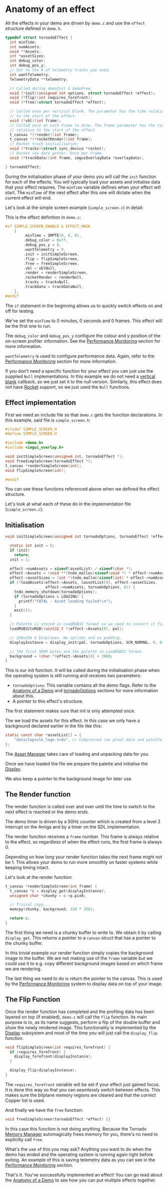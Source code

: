 Anatomy of an effect
================

All the effects in your demo are driven by `demo.c` and use the `effect` structure defined in `demo.h`.

```c
typedef struct tornadoEffect {
  int minTime;
  int numAssets;
  void **Assets;
  int *assetSizes;
  int debug_color;
  int debug_pos_y;
  // Set to the # of telemetry tracks you need.
  int wantTelemetry;
  TelemetryData **telemetry;

  // Called during demoInit & demoFree.
  void (*init)(unsigned int options, struct tornadoEffect *effect);
  void (*flip)(int requires_forefront);
  void (*free)(struct tornadoEffect *effect);

  // Called once per vertical blank. The parameter has the time relative
  // to the start of the effect.
  void (*vbl)(int frame);
  // Called once on each frame to draw. The frame parameter has the time
  // relative to the start of the effect.
  t_canvas *(*render)(int frame);
  t_canvas *(*rocketRender)(int frame);
  // Rocket track initialisation.
  void (*tracks)(struct sync_device *rocket);
  // Rocket row data getter. Once per frame.
  void (*trackData)(int frame, imguiOverlayData *overlayData);

} tornadoEffect;
```

During the initialisation phase of your demo you will call the `init` function for each of the effects. You will typically load your assets and initialise data that your effect requires. The `minTime` variable defines when your effect will start. The `minTime` of the next effect after this one will dictate when the current effect will end.

Let's look at the simple screen example (`simple_screen.c`) in detail:

This is the effect definition in `demo.c`:

```c
#if SIMPLE_SCREEN_ENABLE & EFFECT_MASK
    {
        .minTime = SMPTE(0, 0, 0),
        .debug_color = 0xff,
        .debug_pos_y = 0,
        .wantTelemetry = 0,
        .init = initSimpleScreen,
        .flip = flipSimpleScreen,
        .free = freeSimpleScreen,
        .vbl = vblNull,
        .render = renderSimpleScreen,
        .rocketRender = renderNull,
        .tracks = tracksNull,
        .trackData = trackDataNull,
    },
#endif
```

The `if` statement in the beginning allows us to quickly switch effects on and off for testing.

We've set the `minTime` to 0 minutes, 0 seconds and 0 frames. This effect will be the first one to run.

The `debug_color` and `debug_pos_y` configure the colour and y position of the on-screen profiler information. See the [Performance Monitoring](PerformanceMonitoring.md) section for more information.

`wantTelemetry` is used to configure performance data. Again, refer to the  [Performance Monitoring](PerformanceMonitoring.md) section for more information.

If you don't need a specific function for your effect you can just use the supplied `Null` implementations. In this example we do not need a [vertical blank](https://en.wikipedia.org/wiki/Vertical_blanking_interval) callback, so we just set it to the null version. Similarly, this effect does not have [Rocket](Rocket.md) support, so we just used the `Null` functions.

Effect implementation
-----------------------------

First we need an include file so that `demo.c` gets the function declarations. In this example, said file is `simple_screen.h`:

```c
#ifndef SIMPLE_SCREEN_H
#define SIMPLE_SCREEN_H

#include <demo.h>
#include <imgui_overlay.h>

void initSimpleScreen(unsigned int, tornadoEffect *);
void freeSimpleScreen(tornadoEffect *);
t_canvas *renderSimpleScreen(int);
void flipSimpleScreen(int);

#endif
```

You can see these functions referenced above when we defined the effect structure.

Let's look at what each of these do in the implementation file (`simple_screen.c`):

Initialisation
----------------

```c
void initSimpleScreen(unsigned int tornadoOptions, tornadoEffect *effect) {

  static int init = 0;
  if (init)
    return;
  init = 1;

  effect->numAssets = sizeof(assetList) / sizeof(char *);
  effect->Assets = (void **)tndo_malloc(sizeof(void *) * effect->numAssets, 0);
  effect->assetSizes = (int *)tndo_malloc(sizeof(int) * effect->numAssets, 0);
  if (!loadAssets(effect->Assets, &assetList[0], effect->assetSizes,
                  effect->numAssets, tornadoOptions, 0)) {
    tndo_memory_shutdown(tornadoOptions);
    if (tornadoOptions & LOGGING) {
      printf("FATAL - Asset loading failed!\n");
    }
    exit(1);
  }

  // Palette is stored in LoadRGB32 format so we need to convert it first.
  loadRGB32toRGB((uint32_t *)effect->Assets[0], pal);

  // 320x256 8 bitplanes. No sprites and no padding.
  displayInstance = display_init(pal, tornadoOptions, SCR_NORMAL, 0, 0, 0);

  // The first 3080 bytes are the palette in LoadRGB32 format.
  background = (char *)effect->Assets[0] + 3080;
}
```

This is our init function. It will be called during the initialisation phase when the operating system is still running and receives two parameters:

* `tornadoOptions`: This variable contains all the demo flags. Refer to the [Anatomy of a Demo](AnatomyOfADemo.md) and [tornadoOptions](tornadoOptions.md) sections for more information about this.
* A pointer to this effect's structure.

The first statement makes sure that init is only attempted once.

The we load the assets for this effect. In this case we only have a background declared earlier in the file like this:

```c
static const char *assetList[] = {
    "data/Capsule_logo.tndo", // Compressed raw pixel data and palette.
};
```

The [Asset Manager](AssetManager.md) takes care of loading and unpacking data for you.

Once we have loaded the file we prepare the palette and initialise the [Display](Displays.md).

We also keep a pointer to the background image for later use.

The Render function
---------------------------

The render function is called over and over until the time to switch to the next effect is reached or the demo ends.

The demo timer is driven by a 50Hz counter which is created from a level 3 interrupt on the Amiga and by a timer on the SDL implementation. 

The render function receives a `frame` number. This frame is always relative to the effect, so regardless of when the effect runs, the first frame is always 0.

Depending on how long your render function takes the next frame might not be 1. This allows your demo to run more smoothly on faster systems while keeping timing intact.

Let's look at the render function:

```c
t_canvas *renderSimpleScreen(int frame) {
  t_canvas *c = display_get(displayInstance);
  unsigned char *chunky = c->p.pix8;

  // Trivial copy...
  memcpy(chunky, background, 320 * 256);

  return c;
}
```

The first thing we need is a chunky buffer to write to. We obtain it by calling `display_get`. This returns a pointer to a `canvas` struct that has a pointer to the chunky buffer. 

In this trivial example our render function simply copies the background image to the buffer. We are not making use of the `frame` variable but we could use it to e.g. copy different background images based on which frame we are rendering.

The last thing we need to do is return the pointer to the canvas. This is used by the [Performance Monitoring](PerformanceMonitoring.md) system to display data on top of your image.

The Flip Function
-----------------------

Once the render function has completed and the profiling data has been layered on top (if enabled), `demo.c` will call the `flip` function. Its main purpose is to, as its name suggests, perform a flip of the double buffer and show the newly rendered image. This functionality is implemented by the [Display](Displays.md) subsystem and most of the time you will just call the `display_flip` function.

```c
void flipSimpleScreen(int requires_forefront) {
  if (requires_forefront) {
    display_forefront(displayInstance);
  }

  display_flip(displayInstance);
}
```

The `requires_forefront` variable will be set if your effect just gained focus. It is done this way so that you can seamlessly switch between effects. This makes sure the bitplane memory regions are cleared and that the correct Copper list is used.

And finally we have the `free` function:

```c
void freeSimpleScreen(tornadoEffect *effect) {}
```

In this case this function is not doing anything. Because the Tornado [Memory Manager](MemoryManager.md) automagically frees memory for you, there's no need to explicitly call `free`.

What's the use of this you may ask? Anything you want to do when the demo has ended and the operating system is running again right before exiting. An example of this is saving telemetry data as you can see in the [Performance Monitoring](PerformanceMonitoring.md) section.

That's it. You've successfully implemented an effect! You can go read about the [Anatomy of a Demo](AnatomyOfADemo.md) to see how you can put multiple effects together.


